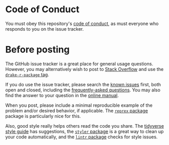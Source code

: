 # Code of Conduct

You must obey this repository's [code of conduct](https://github.com/ropensci/drake/blob/master/CODE_OF_CONDUCT.md), as must everyone who responds to you on the issue tracker.

# Before posting

The GitHub issue tracker is a great place for general usage questions. However, you may alternatively wish to post to [Stack Overflow](https://stackoverflow.com) and use the [`drake-r-package` tag](https://stackoverflow.com/tags/drake-r-package).

If you do use the issue tracker, please search the [known issues](https://github.com/ropensci/drake/issues) first, both open and closed, including the [frequently-asked questions](https://github.com/ropensci/drake/issues?q=is%3Aissue+is%3Aopen+label%3A%22Frequently+Asked+Question%22). You may also find the answer to your question in the [online manual](https://ropenscilabs.github.io/drake-manual).

When you post, please include a minimal reproducible example of the problem and/or desired behavior, if applicable. The [`reprex` package](https://github.com/tidyverse/reprex) package is particularly nice for this.

Also, good style really helps others read the code you share. The [tidyverse style guide](http://style.tidyverse.org/) has suggestions, the [`styler` package](http://styler.r-lib.org/) is a great way to clean up your code automatically, and the [`lintr` package](https://github.com/jimhester/lintr) checks for style issues.
